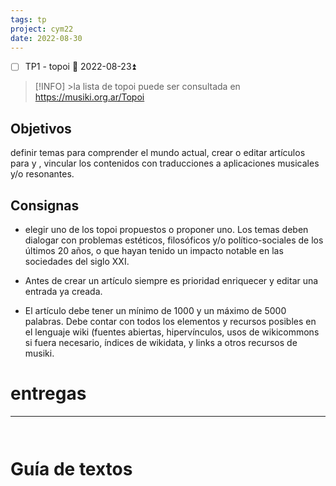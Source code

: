 ```yaml
---
tags: tp
project: cym22
date: 2022-08-30
---
```



- [ ] TP1  - topoi 📅 2022-08-23⏫

> [!INFO] >la lista de topoi puede ser consultada en https://musiki.org.ar/Topoi

## Objetivos

definir temas para comprender el mundo actual, crear o editar artículos para y , vincular los contenidos con traducciones a aplicaciones musicales y/o resonantes.

## Consignas

-   elegir uno de los topoi propuestos o proponer uno. Los temas deben dialogar con problemas estéticos, filosóficos y/o político-sociales de los últimos 20 años, o que hayan tenido un impacto notable en las sociedades del siglo XXI.

-   Antes de crear un artículo siempre es prioridad enriquecer y editar una entrada ya creada.  

-   El artículo debe tener un mínimo de 1000 y un máximo de 5000 palabras. Debe contar con todos los elementos y recursos posibles en el lenguaje wiki (fuentes abiertas, hipervínculos, usos de wikicommons si fuera necesario, índices de wikidata, y links a otros recursos de musiki.


# entregas
---
```query


```


# Guía de textos 

